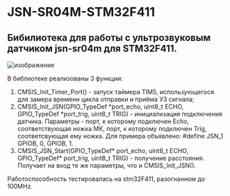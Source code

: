 # JSN-SR04M-STM32F411

## Бибилиотека для работы с ультрозвуковым датчиком jsn-sr04m для STM32F411.

![изображение](https://github.com/DekartVan/JSN-SR04M-STM32F411/assets/60447026/dcd7b1cb-eacf-4e67-8507-d7f7c1115625)

В библиотеке реализованы 3 функции: 
1. CMSIS_Init_Timer_Port() - запуск таймера TIM5, использующегося для замера времени цикла отправки и приёма УЗ сигнала;
2. CMSIS_Init_JSN(GPIO_TypeDef *port_echo, uint8_t ECHO, GPIO_TypeDef *port_trig, uint8_t TRIG) - инициализация подключения датчика. Параметры - порт, к которому подключен Echo, соответствующая ножка МК, порт, к которому подключен Trig, соответсвующая ему ножка. Для примера объявлено: #define JSN_1 GPIOB, 0, GPIOB, 1.
3. CMSIS_JSN_Start(GPIO_TypeDef* port_echo, uint8_t ECHO, GPIO_TypeDef* port_trig, uint8_t TRIG) - получение расстояния. Получает на вход те же параметры, что и CMSIS_Init_JSN().

Работоспособность тестировалась на stm32F411, разогнанном до 100MHz.
